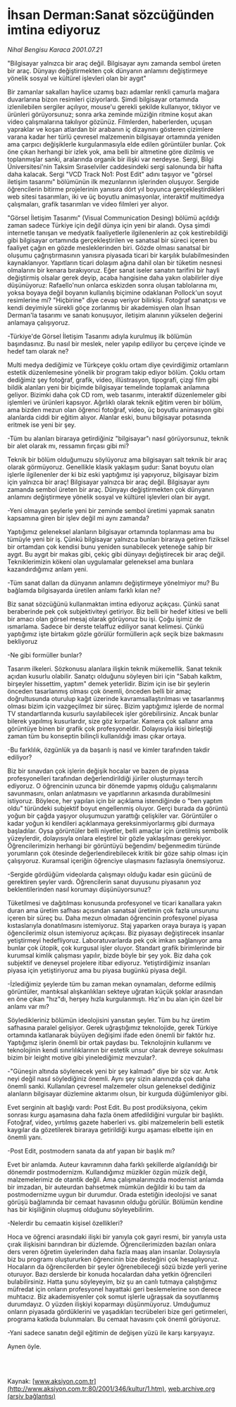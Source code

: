# İhsan Derman:Sanat sözcüğünden imtina ediyoruz

*Nihal Bengisu Karaca 2001.07.21*

<div>
 <p class="spot">
  "Bilgisayar yalnızca bir  araç değil. Bilgisayar aynı  zamanda sembol üreten bir  araç. Dünyayı değiştirmekten  çok dünyanın anlamını  değiştirmeye yönelik sosyal  ve kültürel işlevleri  olan bir aygıt"
 </p>
 <p class="metin">
 </p>
 <p class="metin">
  Bir zamanlar sakalları haylice uzamış bazı adamlar renkli çamurla mağara duvarlarına bizon resimleri çiziyorlardı. Şimdi bilgisayar ortamında izlenilebilen sergiler açılıyor, mouse'u gerekli şekilde kullanıyor, tıklıyor ve ürünleri görüyorsunuz; sonra arka zeminde müziğin ritmine koşut akan video çalışmalarına takılıyor gözünüz. Filmlerden, haberlerden, uçuşan yapraklar ve koşan atlardan bir arabanın iç dizaynını gösteren çizimlere varana kadar her türlü çevresel malzemenin bilgisayar ortamında yeniden ama çarpıcı değişiklerle kurgulanmasıyla elde edilen görüntüler bunlar. Çok öne çıkan herhangi bir izlek yok, ama belli bir altmetine göre dizilmiş ve toplanmışlar sanki, aralarında organik bir ilişki var nerdeyse. Sergi, Bilgi Üniversitesi'nin Taksim Sıraselviler caddesindeki sergi salonunda bir hafta daha kalacak. Sergi "VCD Track No1: Post Edit" adını taşıyor ve "görsel iletişim tasarımı" bölümünün ilk mezunlarının işlerinden oluşuyor. Sergide öğrencilerin bitirme projelerinin yanısıra dört yıl boyunca gerçekleştirdikleri web sitesi tasarımları, iki ve üç boyutlu animasyonlar, interaktif multimedya çalışmaları, grafik tasarımları ve video filmleri yer alıyor.
 </p>
 <p class="metin">
  "Görsel İletişim Tasarımı" (Visual Communication Desing) bölümü açıldığı zaman sadece Türkiye için değil dünya için yeni bir alandı. Oysa şimdi internetle tanışan ve medyatik faaliyetlerle ilgilenenlerin az çok kestirebildiği gibi bilgisayar ortamında gerçekleştirilen ve sanatsal bir süreci içeren bu faaliyet çağın en gözde mesleklerinden biri. Gözde olması sanatsal bir oluşumu çağrıştırmasının yanısıra piyasada ticari bir karşılık bulabilmesinden kaynaklanıyor. Yapıtların ticari dolaşım ağına dahil olan bir tüketim nesnesi olmalarını bir kenara bırakıyoruz. Eğer sanat iseler sanatın tarifini bir hayli değiştirmiş olsalar gerek deyip, acaba hangisine daha yakın olabilirler diye düşünüyoruz: Rafaello'nun onlarca eskizden sonra oluşan tablolarına mı, yoksa boyaya değil boyanın kullanılış biçimine odaklanan Pollock'un soyut resimlerine mi? "Hiçbirine" diye cevap veriyor bilirkişi. Fotoğraf sanatçısı ve kendi deyimiyle sürekli göçe zorlanmış bir akademisyen olan İhsan Derman'la tasarımı ve sanatı konuşuyor, iletişim alanının yükselen değerini anlamaya çalışıyoruz.
 </p>
 <p class="metin">
  -Türkiye'de Görsel İletişim Tasarımı adıyla kurulmuş ilk bölümün başındasınız. Bu nasıl bir meslek, neler yapılıp ediliyor bu çerçeve içinde ve hedef tam olarak ne?
 </p>
 <p class="metin">
  Multi medya dediğimiz ve Türkçeye çoklu ortam diye çevirdiğimiz ortamların estetik düzenlemesine yönelik bir program takip ediyor bölüm. Çoklu ortam dediğimiz şey fotoğraf, grafik, video, illüstrasyon, tipografi, çizgi film gibi bildik alanları yeni bir biçimde bilgisayar temelinde toplamak anlamına geliyor. Bizimki daha çok CD rom, web tasarımı, interaktif düzenlemeler gibi işlemleri ve ürünleri kapsıyor. Ağırlıklı olarak teknik eğitim veren bir bölüm, ama bizden mezun olan öğrenci fotoğraf, video, üç boyutlu animasyon gibi alanlarda ciddi bir eğitim alıyor. Alanlar eski, bunu bilgisayar potasında eritmek ise yeni bir şey.
 </p>
 <p class="metin">
  -Tüm bu alanları biraraya getirdiğiniz "bilgisayar"ı nasıl görüyorsunuz, teknik bir alet olarak mı, ressamın fırçası gibi mi?
 </p>
 <p class="metin">
  Teknik bir bölüm olduğumuzu söylüyoruz ama bilgisayarı salt teknik bir araç olarak görmüyoruz. Genellikle klasik yaklaşım şudur: Sanat boyutu olan işlerle ilgilenenler der ki biz eski yaptığımız işi yapıyoruz, bilgisayar bizim için yalnızca bir araç! Bilgisayar yalnızca bir araç değil. Bilgisayar aynı zamanda sembol üreten bir araç. Dünyayı değiştirmekten çok dünyanın anlamını değiştirmeye yönelik sosyal ve kültürel işlevleri olan bir aygıt.
 </p>
 <p class="metin">
  -Yeni olmayan şeylerle yeni bir zeminde sembol üretimi yapmak sanatın kapsamına giren bir işlev değil mi aynı zamanda?
 </p>
 <p class="metin">
  Yaptığımız geleneksel alanların bilgisayar ortamında toplanması ama bu tümüyle yeni bir iş. Çünkü bilgisayar yalnızca bunları biraraya getiren fiziksel bir ortamdan çok kendisi bunu yeniden sunabilecek yeteneğe sahip bir aygıt. Bu aygıt bir makas gibi, çekiç gibi dünyayı değiştirecek bir araç değil. Tekniklerimizin kökeni olan uygulamalar geleneksel ama bunlara kazandırdığımız anlam yeni.
 </p>
 <p class="metin">
  -Tüm sanat dalları da dünyanın anlamını değiştirmeye yönelmiyor mu? Bu bağlamda bilgisayarda üretilen anlamı farklı kılan ne?
 </p>
 <p class="metin">
  Biz sanat sözcüğünü kullanmaktan imtina ediyoruz açıkçası. Çünkü sanat beraberinde pek çok subjektiviteyi getiriyor. Biz belli bir hedef kitlesi ve belli bir amacı olan görsel mesaj olarak görüyoruz bu işi. Çoğu işimiz de ısmarlama. Sadece bir derste telaffuz ediliyor sanat kelimesi. Çünkü yaptığımız işte birtakım gözle görülür formüllerin açık seçik bize bakmasını bekliyoruz
 </p>
 <p class="metin">
  -Ne gibi formüller bunlar?
 </p>
 <p class="metin">
  Tasarım ilkeleri. Sözkonusu alanlara ilişkin teknik mükemellik. Sanat teknik açıdan kusurlu olabilir. Sanatçı olduğunu söyleyen biri için "Sabah kalktım, birşeyler hissettim, yaptım" demek yeterlidir. Bizim için ise bir şeylerin önceden tasarlanmış olması çok önemli, önceden belli bir amaç doğrultusunda oturulup kağıt üzerinde kavramsallaştırılması ve tasarlanmış olması bizim için vazgeçilmez bir süreç. Bizim yaptığımız işlerde de normal TV standartlarında kusurlu sayılabilecek işler görebilirsiniz. Ancak bunlar bilerek yapılmış kusurlardır, size göz kırparlar. Kamera çok sallanır ama görüntüye binen bir grafik çok profesyoneldir. Dolayısıyla ikisi birleştiği zaman tüm bu konseptin bilinçli kullanıldığı iması çıkar ortaya.
 </p>
 <p class="metin">
  -Bu farklılık, özgünlük ya da başarılı iş nasıl ve kimler tarafınden takdir ediliyor?
 </p>
 <p class="metin">
  Biz bir sınavdan çok işlerin değişik hocalar ve bazen de piyasa profesyonelleri tarafından değerlendirildiği jüriler oluşturmayı tercih ediyoruz. O öğrencinin uzunca bir dönemde yapmış olduğu çalışmalarını savunmasını, onları anlatmasını ve yapıtlarının arkasında durabilmesini istiyoruz. Böylece, her yapılan için bir açıklama istendiğinde o "ben yaptım oldu" türündeki subjektif boyut engellenmiş oluyor. Gerçi burada da görüntü yoğun bir çağda yaşıyor oluşumuzun yarattığı çelişkiler var. Görüntüler o kadar yoğun ki kendileri açıklanmaya gereksinmiyorlarmış gibi durmaya başladılar. Oysa görüntüler belli niyetler, belli amaçlar için üretilmiş sembolik yüzeylerdir, dolayısıyla onlara eleştirel bir gözle yaklaşılması gerekiyor. Öğrencilerimizin herhangi bir görüntüyü beğendim/ beğenmedim türünde yorumların çok ötesinde değerlendirebilecek kritik bir göze sahip olması için çalışıyoruz. Kuramsal içeriğin öğrenciye ulaşmasını fazlasıyla önemsiyoruz.
 </p>
 <p class="metin">
  -Sergide gördüğüm videolarda çalışmayı olduğu kadar esin gücünü de gerektiren şeyler vardı. Öğrencilerin sanat duyusunu piyasanın yoz beklentilerinden nasıl korumayı düşünüyorsunuz?
 </p>
 <p class="metin">
  Tüketilmesi ve dağıtılması konusunda profesyonel ve ticari kanallara yakın duran ama üretim safhası açısından sanatsal üretimin çok fazla unsurunu içeren bir süreç bu. Daha mezun olmadan  öğrencinin profesyonel piyasa kıstaslarıyla donatılmasını istemiyoruz. Staj yaparken oraya buraya iş yapan öğencilerimiz olsun istemiyoruz açıkçası. Biz piyasayı değiştirecek insanlar yetiştirmeyi hedefliyoruz. Laboratuvarlarda pek çok imkan sağlanıyor ama bunlar çok ütopik, çok kurgusal işler oluyor. Standart grafik birimlerinde bir kurumsal kimlik çalışması yapılır, bizde böyle bir şey yok. Biz daha çok subjektif ve deneysel projelere itibar ediyoruz. Yetiştirdiğimiz insanları piyasa için yetiştiriyoruz ama bu piyasa bugünkü piyasa değil.
 </p>
 <p class="metin">
  -İzlediğimiz şeylerde tüm bu zaman mekan oynamaları, deforme edilmiş görüntüler, mantıksal alışkanlıkları sekteye uğratan küçük şoklar arasından en öne çıkan "hız"dı, herşey hızla kurgulanmıştı. Hız'ın bu alan için özel bir anlamı var mı?
 </p>
 <p class="metin">
  Söyledikleriniz bölümün ideolojisini yansıtan şeyler. Tüm bu hız üretim safhasına paralel gelişiyor. Gerek uğraştığımız teknolojide, gerek Türkiye ortamında katlanarak büyüyen değişimi ifade eden önemli bir faktör hız. Yaptığımız işlerin önemli bir ortak paydası bu. Teknolojinin kullanımı ve teknolojinin kendi sınırlılıklarının bir estetik unsur olarak devreye sokulması bizim bir leight motive gibi yinelediğimiz mevzular?.
 </p>
 <p class="metin">
  -"Güneşin altında söylenecek yeni bir şey kalmadı" diye bir söz var. Artık neyi değil nasıl söylediğiniz önemli. Aynı şey sizin alanınızda çok daha önemli sanki. Kullanılan çevresel malzemeler olsun geleneksel dediğiniz alanların bilgisayar düzlemine aktarımı olsun, bir kurguda düğümleniyor gibi.
 </p>
 <p class="metin">
  Evet serginin alt başlığı vardı: Post Edit. Bu post prodüksiyona, çekim sonrası kurgu aşamasına daha fazla önem atfedildiğini vurgular bir başlıktı. Fotoğraf, video, yırtılmış gazete haberleri vs. gibi malzemelerin belli estetik kaygılar da gözetilerek biraraya getirildiği kurgu aşaması elbette işin en önemli yanı.
 </p>
 <p class="metin">
  -Post Edit, postmodern sanata da atıf yapan bir başlık mı?
 </p>
 <p class="metin">
  Evet bir anlamda. Auteur kavramının daha farklı şekillerde algılanıldığı bir dönemdir postmodernizm. Kullandığımız müzikler özgün müzik değil, malzemelerimiz de otantik değil. Ama çalışmalarımızda modernist anlamda bir imzadan, bir auteurdan bahsetmek mümkün değildir ki bu tam da postmodernizme uygun bir durumdur. Orada estetiğin ideolojisi ve sanat görüşü bağlamında bir cemaat havasının olduğu görülür. Bölümün kendine has bir kişiliğinin oluşmuş olduğunu söyleyebilirim.
 </p>
 <p class="metin">
  -Nelerdir bu cemaatin kişisel özellikleri?
 </p>
 <p class="metin">
  Hoca ve öğrenci arasındaki ilişki bir yanıyla çok gayri resmi, bir yanıyla usta çırak ilişkisini barındıran bir düzlemde. Öğrencilerimizden bazıları onlara ders veren öğretim üyelerinden daha fazla maaş alan insanlar. Dolayısıyla biz bu programı oluştururken öğrencinin bize desteğini çok hesaplıyoruz. Hocaların da öğrencilerden bir şeyler öğrenebileceği sözü bizde yerli yerine oturuyor. Bazı derslerde bir konuda hocalardan daha yetkin öğrencileri bulabilirsiniz. Hatta şunu söyleyeyim, biz şu an canlı tutmaya çalıştığımız müfredat için onların profesyonel hayattaki geri beslemelerine son derece muhtacız. Biz akademisyenler çok somut işlerle uğraşsak da soyutlanmış durumdayız. O yüzden ilişkiyi koparmayı düşünmüyoruz. Umduğumuz onların piyasada gördüklerini ve yaşadıkları tecrübeleri bize geri getirmeleri, programa katkıda bulunmaları. Bu cemaat havasını çok önemli görüyoruz.
 </p>
 <p class="metin">
  -Yani sadece sanatın değil eğitimin de değişen yüzü ile karşı karşıyayız.
 </p>
 <p class="metin">
  Aynen öyle.
 </p>
 <p class="metin">
 </p>
 <br/>
 <br/>
</div>

Kaynak: [www.aksiyon.com.tr](http://www.aksiyon.com.tr:80/2001/346/kultur/1.htm), [web.archive.org (arşiv bağlantısı)](http://web.archive.org/web/20020429230006/http://www.aksiyon.com.tr:80/2001/346/kultur/1.htm)
